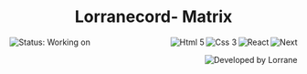 <!-- AQUI FICARÁ A IMAGEM OU GIF DO PROJETO
<p align=center>
  <img width=300 src="https://github.com/Lorrane/RA/blob/main/images/R%26A_%20facebook-capa.png" alt="Logo RA" />
</p>
-->
<h1 align=center>Lorranecord- Matrix</h1>
<p display=inline-block>
  <img  alt="Status: Working on" src="https://img.shields.io/badge/Status-Working%20on-orange" />
  <img align=right alt="Next" src="https://img.shields.io/badge/Next.JS-4D4D4D?logo=next.js&style=for-the-badge" />
  <img align=right alt="React" src="https://img.shields.io/badge/React-4D4D4D?logo=react&style=for-the-badge" />
  <img align=right alt="Css 3" src="https://img.shields.io/badge/Css-4D4D4D?logo=css3&style=for-the-badge&logoColor=blue" />
  <img align=right alt="Html 5" src="https://img.shields.io/badge/Html-4D4D4D?logo=html5&style=for-the-badge" />
  
</p>

<!-- Descrição do projeto em inglês -->

<!--
## Script
- [x] passo 1 da criação do projeto
- [x] passo 2 do desenvolvimento do projeto
-->

<img align=right alt="Developed by Lorrane" src="https://img.shields.io/badge/Developed%20 by-Lorrane-blue?logo=visual%20studio" />
